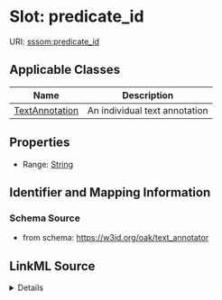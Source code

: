 # Slot: predicate_id

URI: [sssom:predicate_id](http://w3id.org/sssom/predicate_id)



<!-- no inheritance hierarchy -->




## Applicable Classes

| Name | Description |
| --- | --- |
[TextAnnotation](TextAnnotation.md) | An individual text annotation






## Properties

* Range: [String](String.md)







## Identifier and Mapping Information







### Schema Source


* from schema: https://w3id.org/oak/text_annotator




## LinkML Source

<details>
```yaml
name: predicate_id
from_schema: https://w3id.org/oak/text_annotator
rank: 1000
slot_uri: sssom:predicate_id
alias: predicate_id
owner: TextAnnotation
domain_of:
- TextAnnotation
range: string

```
</details>